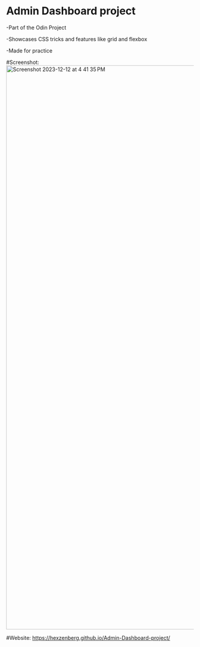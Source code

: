 # Admin Dashboard project

-Part of the Odin Project 


-Showcases CSS tricks and features like grid and flexbox


-Made for practice

#Screenshot:
<img width="1512" alt="Screenshot 2023-12-12 at 4 41 35 PM" src="https://github.com/Hexzenberg/Admin-Dashboard-project/assets/98541526/32c9ece3-052b-4426-af6a-d1dd8589b611">

#Website: https://hexzenberg.github.io/Admin-Dashboard-project/
